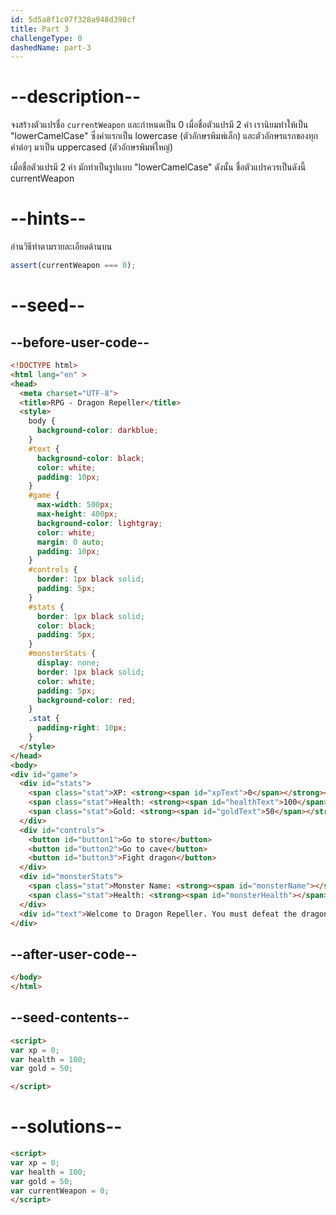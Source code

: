 ```yaml
---
id: 5d5a8f1c07f328a948d398cf
title: Part 3
challengeType: 0
dashedName: part-3
---
```


# --description--

จงสร้างตัวแปรชื่อ `currentWeapon` และกำหนดเป็น 0 เมื่อชื่อตัวแปรมี 2 คำ เรานิยมทำให้เป็น "lowerCamelCase" ซึ่งคำแรกเป็น lowercase (ตัวอักษรพิมพ์เล็ก) และตัวอักษรแรกของทุกคำต่อๆ มาเป็น uppercased (ตัวอักษรพิมพ์ใหญ่)

เมื่อชื่อตัวแปรมี 2 คำ มักทำเป็นรูปแบบ "lowerCamelCase" ดังนั้น ชื่อตัวแปรควรเป็นดังนี้ currentWeapon

# --hints--

อ่านวิธีทำตามรายละเอียดด้านบน

```js
assert(currentWeapon === 0);
```

# --seed--

## --before-user-code--

```html
<!DOCTYPE html>
<html lang="en" >
<head>
  <meta charset="UTF-8">
  <title>RPG - Dragon Repeller</title>
  <style>
    body {
      background-color: darkblue;
    }
    #text {
      background-color: black;
      color: white;
      padding: 10px;
    }
    #game {
      max-width: 500px;
      max-height: 400px;
      background-color: lightgray;
      color: white;
      margin: 0 auto;
      padding: 10px;
    }
    #controls {
      border: 1px black solid;
      padding: 5px;
    }
    #stats {
      border: 1px black solid;
      color: black;
      padding: 5px;
    }
    #monsterStats {
      display: none;
      border: 1px black solid;
      color: white;
      padding: 5px;
      background-color: red;
    }
    .stat {
      padding-right: 10px;
    }
  </style>
</head>
<body>
<div id="game">
  <div id="stats">
    <span class="stat">XP: <strong><span id="xpText">0</span></strong></span>
    <span class="stat">Health: <strong><span id="healthText">100</span></strong></span>
    <span class="stat">Gold: <strong><span id="goldText">50</span></strong></span>
  </div>
  <div id="controls">
    <button id="button1">Go to store</button>
    <button id="button2">Go to cave</button>
    <button id="button3">Fight dragon</button>
  </div>
  <div id="monsterStats">
    <span class="stat">Monster Name: <strong><span id="monsterName"></span></strong></span>
    <span class="stat">Health: <strong><span id="monsterHealth"></span></strong></span>
  </div>
  <div id="text">Welcome to Dragon Repeller. You must defeat the dragon that is preventing people from leaving the town. You are in the town square. Where do you want to go? Use the buttons above.</div>
</div>
```

## --after-user-code--

```html
</body>
</html>
```

## --seed-contents--

```html
<script>
var xp = 0;
var health = 100;
var gold = 50;

</script>
```

# --solutions--

```html
<script>
var xp = 0;
var health = 100;
var gold = 50;
var currentWeapon = 0;
</script>
```
